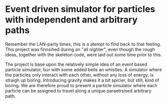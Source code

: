 # Event driven simulator for particles with independent and arbitrary paths
Remember the LAN-party times, this is a atempt to find back to that feeling.
This project was finnsihed during an "all nighter", even though the rough ideas, together with
the skeleton code, were laid out some time prior to this.

The project is base upon the relatively simple idea of an event based particle simulator, bur
with some added bells an whistles. A simulator where the particles only interact with each other, without any loss of
energy, is straigh up boring. Introducing gravity makes it a bit spicier, but still, kind of boring. We are therefore proud to present a
particle simulator where each particle can be assigned to travel along a unique paraetrsised arbitrary path.
